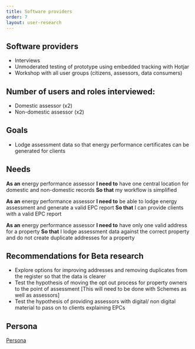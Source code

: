 ```yaml
---
title: Software providers
order: 7
layout: user-research
---
```

## Software providers
* Interviews
* Unmoderated testing of prototype using embedded tracking with Hotjar
* Workshop with all user groups (citizens, assessors, data consumers)

## Number of users and roles interviewed:
* Domestic assessor (x2)
* Non-domestic assessor (x2)

## Goals
* Lodge assessment data so that energy performance certificates can be generated for clients

## Needs
**As an** energy performance assessor
**I need to** have one central location for domestic and non-domestic records 
**So that** my workflow is simplified

**As an** energy performance assessor
**I need to** be able to lodge energy assessment and generate a valid EPC report 
**So that** I can provide clients with a valid EPC report

**As an** energy performance assessor
**I need to** have only one valid address for a property
**So that** I lodge assessment data against the correct property and do not create duplicate addresses for a property

## Recommendations for Beta research
* Explore options for improving addresses and removing duplicates from the register so that the data is clearer
* Test the hypothesis of moving the opt out process for property owners to the point of assessment [This will need to be done with Schemes as well as assessors]
* Test the hypothesis of providing assessors with digital/ non digital material to pass on to clients explaining EPCs

## Persona
[Persona](../assets/media/Assessor_user_journey.pdf)
